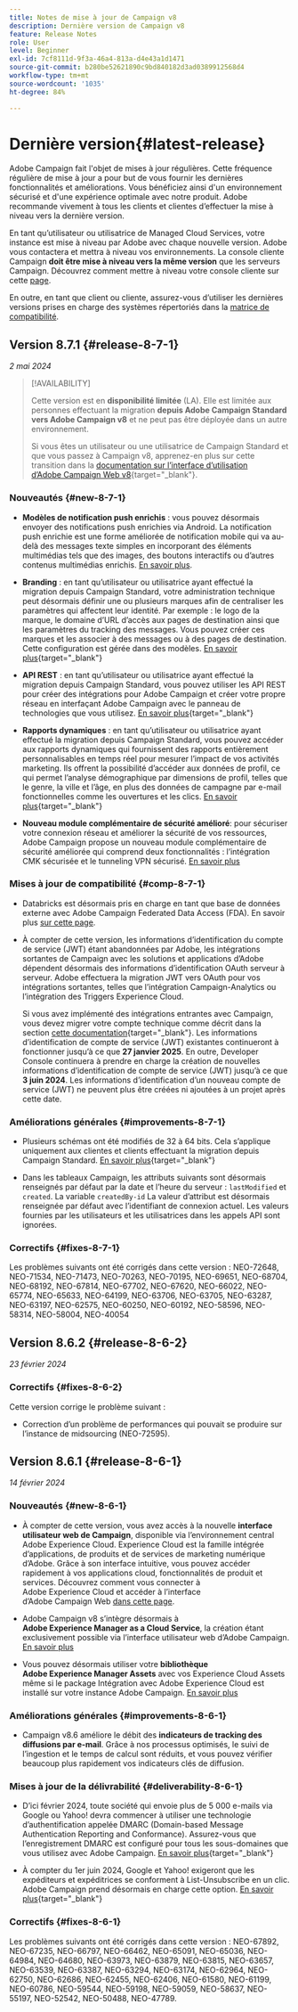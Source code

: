 ```yaml
---
title: Notes de mise à jour de Campaign v8
description: Dernière version de Campaign v8
feature: Release Notes
role: User
level: Beginner
exl-id: 7cf8111d-9f3a-46a4-813a-d4e43a1d1471
source-git-commit: b280be52621890c9bd840182d3ad0389912568d4
workflow-type: tm+mt
source-wordcount: '1035'
ht-degree: 84%

---
```


# Dernière version{#latest-release}

Adobe Campaign fait l&#39;objet de mises à jour régulières. Cette fréquence régulière de mise à jour a pour but de vous fournir les dernières fonctionnalités et améliorations. Vous bénéficiez ainsi d&#39;un environnement sécurisé et d&#39;une expérience optimale avec notre produit. Adobe recommande vivement à tous les clients et clientes d’effectuer la mise à niveau vers la dernière version.

En tant qu’utilisateur ou utilisatrice de Managed Cloud Services, votre instance est mise à niveau par Adobe avec chaque nouvelle version. Adobe vous contactera et mettra à niveau vos environnements. La console cliente Campaign **doit être mise à niveau vers la même version** que les serveurs Campaign. Découvrez comment mettre à niveau votre console cliente sur cette [page](../start/connect.md#upgrade-ac-console).

En outre, en tant que client ou cliente, assurez-vous d’utiliser les dernières versions prises en charge des systèmes répertoriés dans la [matrice de compatibilité](compatibility-matrix.md).

## Version 8.7.1 {#release-8-7-1}

_2 mai 2024_

>[!AVAILABILITY]
>
>Cette version est en **disponibilité limitée** (LA). Elle est limitée aux personnes effectuant la migration **depuis Adobe Campaign Standard vers Adobe Campaign v8** et ne peut pas être déployée dans un autre environnement.
>
>Si vous êtes un utilisateur ou une utilisatrice de Campaign Standard et que vous passez à Campaign v8, apprenez-en plus sur cette transition dans la [documentation sur l’interface d’utilisation d’Adobe Campaign Web v8](https://experienceleague.adobe.com/fr/docs/campaign-web/v8/release-notes/acs-migration){target="_blank"}.

### Nouveautés {#new-8-7-1}

* **Modèles de notification push enrichis** : vous pouvez désormais envoyer des notifications push enrichies via Android. La notification push enrichie est une forme améliorée de notification mobile qui va au-delà des messages texte simples en incorporant des éléments multimédias tels que des images, des boutons interactifs ou d’autres contenus multimédias enrichis. [En savoir plus](../send/rich-push.md).

* **Branding** : en tant qu’utilisateur ou utilisatrice ayant effectué la migration depuis Campaign Standard, votre administration technique peut désormais définir une ou plusieurs marques afin de centraliser les paramètres qui affectent leur identité. Par exemple : le logo de la marque, le domaine d’URL d’accès aux pages de destination ainsi que les paramètres du tracking des messages. Vous pouvez créer ces marques et les associer à des messages ou à des pages de destination. Cette configuration est gérée dans des modèles. [En savoir plus](https://experienceleague.adobe.com/docs/experience-cloud/campaign/branding/branding-gs.html?lang=fr){target="_blank"}

* **API REST** : en tant qu’utilisateur ou utilisatrice ayant effectué la migration depuis Campaign Standard, vous pouvez utiliser les API REST pour créer des intégrations pour Adobe Campaign et créer votre propre réseau en interfaçant Adobe Campaign avec le panneau de technologies que vous utilisez. [En savoir plus](https://experienceleague.adobe.com/docs/experience-cloud/campaign/apis/get-started-apis.html?lang=fr){target="_blank"}

* **Rapports dynamiques** : en tant qu’utilisateur ou utilisatrice ayant effectué la migration depuis Campaign Standard, vous pouvez accéder aux rapports dynamiques qui fournissent des rapports entièrement personnalisables en temps réel pour mesurer l’impact de vos activités marketing. Ils offrent la possibilité d’accéder aux données de profil, ce qui permet l’analyse démographique par dimensions de profil, telles que le genre, la ville et l’âge, en plus des données de campagne par e-mail fonctionnelles comme les ouvertures et les clics. [En savoir plus](https://experienceleague.adobe.com/docs/experience-cloud/campaign/reporting/get-started-reporting.html?lang=fr){target="_blank"}

* **Nouveau module complémentaire de sécurité amélioré**: pour sécuriser votre connexion réseau et améliorer la sécurité de vos ressources, Adobe Campaign propose un nouveau module complémentaire de sécurité améliorée qui comprend deux fonctionnalités : l’intégration CMK sécurisée et le tunneling VPN sécurisé. [En savoir plus](../config/enhanced-security.md)


### Mises à jour de compatibilité {#comp-8-7-1}

* Databricks est désormais pris en charge en tant que base de données externe avec Adobe Campaign Federated Data Access (FDA). En savoir plus [sur cette page](compatibility-matrix.md#FederatedDataAccessFDA).

* À compter de cette version, les informations d’identification du compte de service (JWT) étant abandonnées par Adobe, les intégrations sortantes de Campaign avec les solutions et applications d’Adobe dépendent désormais des informations d’identification OAuth serveur à serveur. Adobe effectuera la migration JWT vers OAuth pour vos intégrations sortantes, telles que l’intégration Campaign-Analytics ou l’intégration des Triggers Experience Cloud.

  Si vous avez implémenté des intégrations entrantes avec Campaign, vous devez migrer votre compte technique comme décrit dans la section [cette documentation](https://developer.adobe.com/developer-console/docs/guides/authentication/ServerToServerAuthentication/migration/){target="_blank"}. Les informations d’identification de compte de service (JWT) existantes continueront à fonctionner jusqu’à ce que **27 janvier 2025**. En outre, Developer Console continuera à prendre en charge la création de nouvelles informations d’identification de compte de service (JWT) jusqu’à ce que **3 juin 2024**. Les informations d’identification d’un nouveau compte de service (JWT) ne peuvent plus être créées ni ajoutées à un projet après cette date.


### Améliorations générales {#improvements-8-7-1}

* Plusieurs schémas ont été modifiés de 32 à 64 bits. Cela s’applique uniquement aux clientes et clients effectuant la migration depuis Campaign Standard. [En savoir plus](https://experienceleague.adobe.com/docs/experience-cloud/campaign/technotes/64-bit-tables.html?lang=fr){target="_blank"}

* Dans les tableaux Campaign, les attributs suivants sont désormais renseignés par défaut par la date et l’heure du serveur : `lastModified` et `created`. La variable `createdBy-id` La valeur d’attribut est désormais renseignée par défaut avec l’identifiant de connexion actuel. Les valeurs fournies par les utilisateurs et les utilisatrices dans les appels API sont ignorées. <!--This configuration can be changed in the Campaign server configuration file. As a Managed Cloud Services customer, you must reach out to Adobe to change this default configuration.-->

### Correctifs {#fixes-8-7-1}

Les problèmes suivants ont été corrigés dans cette version :
NEO-72648, NEO-71534, NEO-71473, NEO-70263, NEO-70195, NEO-69651, NEO-68704, NEO-68192, NEO-67814, NEO-67702, NEO-67620, NEO-66022, NEO-65774, NEO-65633, NEO-64199, NEO-63706, NEO-63705, NEO-63287, NEO-63197, NEO-62575, NEO-60250, NEO-60192, NEO-58596, NEO-58314, NEO-58004, NEO-40054

## Version 8.6.2 {#release-8-6-2}

_23 février 2024_

### Correctifs {#fixes-8-6-2}

Cette version corrige le problème suivant :

* Correction d’un problème de performances qui pouvait se produire sur l’instance de midsourcing (NEO-72595).

## Version 8.6.1 {#release-8-6-1}

_14 février 2024_

### Nouveautés {#new-8-6-1}

* À compter de cette version, vous avez accès à la nouvelle **interface utilisateur web de Campaign**, disponible via l’environnement central Adobe Experience Cloud. Experience Cloud est la famille intégrée d’applications, de produits et de services de marketing numérique d’Adobe. Grâce à son interface intuitive, vous pouvez accéder rapidement à vos applications cloud, fonctionnalités de produit et services. Découvrez comment vous connecter à Adobe Experience Cloud et accéder à l’interface d’Adobe Campaign Web [dans cette page](campaign-ui.md#ac-web-ui).


* Adobe Campaign v8 s’intègre désormais à **Adobe Experience Manager as a Cloud Service**, la création étant exclusivement possible via l’interface utilisateur web d’Adobe Campaign. [En savoir plus](../connect/ac-aem.md)

* Vous pouvez désormais utiliser votre **bibliothèque Adobe Experience Manager Assets** avec vos Experience Cloud Assets même si le package Intégration avec Adobe Experience Cloud est installé sur votre instance Adobe Campaign. [En savoir plus](../connect/ac-aem.md#assets-library)

### Améliorations générales {#improvements-8-6-1}

* Campaign v8.6 améliore le débit des **indicateurs de tracking des diffusions par e-mail**. Grâce à nos processus optimisés, le suivi de l’ingestion et le temps de calcul sont réduits, et vous pouvez vérifier beaucoup plus rapidement vos indicateurs clés de diffusion.


### Mises à jour de la délivrabilité {#deliverability-8-6-1}

* D’ici février 2024, toute société qui envoie plus de 5 000 e-mails via Google ou Yahoo! devra commencer à utiliser une technologie d’authentification appelée DMARC (Domain-based Message Authentication Reporting and Conformance). Assurez-vous que l’enregistrement DMARC est configuré pour tous les sous-domaines que vous utilisez avec Adobe Campaign. [En savoir plus](https://experienceleague.adobe.com/docs/deliverability-learn/deliverability-best-practice-guide/additional-resources/technotes/implement-dmarc.html?lang=fr){target="_blank"}

* À compter du 1er juin 2024, Google et Yahoo! exigeront que les expéditeurs et expéditrices se conforment à List-Unsubscribe en un clic. Adobe Campaign prend désormais en charge cette option. [En savoir plus](https://experienceleague.adobe.com/docs/deliverability-learn/deliverability-best-practice-guide/additional-resources/campaign/acc-technical-recommendations.html?lang=fr#one-click-list-unsubscribe){target="_blank"}


### Correctifs {#fixes-8-6-1}

Les problèmes suivants ont été corrigés dans cette version :
NEO-67892, NEO-67235, NEO-66797, NEO-66462, NEO-65091, NEO-65036, NEO-64984, NEO-64680, NEO-63973, NEO-63879, NEO-63815, NEO-63657, NEO-63539, NEO-63387, NEO-63294, NEO-63174, NEO-62964, NEO-62750, NEO-62686, NEO-62455, NEO-62406, NEO-61580, NEO-61199, NEO-60786, NEO-59544, NEO-59198, NEO-59059, NEO-58637, NEO-55197, NEO-52542, NEO-50488, NEO-47789.
